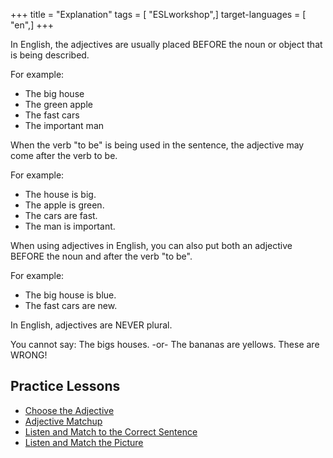 +++
title = "Explanation"
tags = [ "ESLworkshop",]
target-languages = [ "en",]
+++

In English, the adjectives are usually placed BEFORE the noun or object
that is being described.

For example:

  - The big house
  - The green apple
  - The fast cars
  - The important man

When the verb "to be" is being used in the sentence, the adjective may
come after the verb to be.

For example:

  - The house is big.
  - The apple is green.
  - The cars are fast.
  - The man is important.

When using adjectives in English, you can also put both an adjective
BEFORE the noun and after the verb "to be".

For example:

  - The big house is blue.
  - The fast cars are new.

In English, adjectives are NEVER plural.

You cannot say: The bigs houses. -or- The bananas are yellows. These are
WRONG\!

## Practice Lessons

  - [Choose the Adjective](/en/Choose_the_Adjective)
  - [Adjective Matchup](/en/Adjective_Match_up)
  - [Listen and Match to the Correct Sentence](/en/listen_match)
  - [Listen and Match the Picture](/en/Listen_and_Match)
